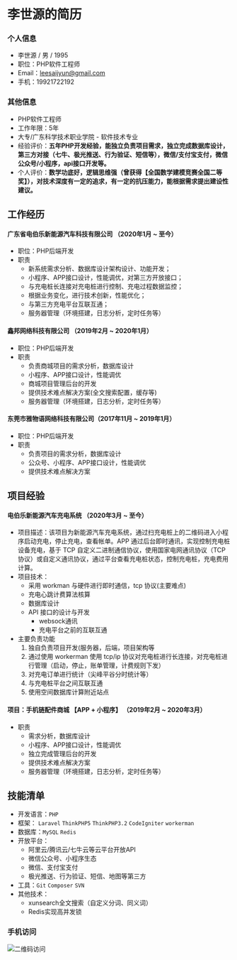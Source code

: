 # 李世源的简历

### 个人信息
- 李世源  /  男  /  1995
- 职位：PHP软件工程师
- Email：leesaijyun@gmail.com
- 手机：19921722192

### 其他信息
- PHP软件工程师
- 工作年限：5年
- 大专/广东科学技术职业学院 - 软件技术专业
- 经验评价：**五年PHP开发经验，能独立负责项目需求，独立完成数据库设计，第三方对接（七牛、极光推送、行为验证、短信等），微信/支付宝支付，微信公众号/小程序，api接口开发等。**
- 个人评价：**数学功底好，逻辑思维强（曾获得【全国数学建模竞赛全国二等奖】），对技术深度有一定的追求，有一定的抗压能力，能根据需求提出建设性建议。**

## 工作经历
#### 广东省电伯乐新能源汽车科技有限公司 （2020年1月 ~ 至今）
- 职位：PHP后端开发
- 职责
    - 新系统需求分析、数据库设计架构设计、功能开发；
    - 小程序、APP接口设计，性能调优，对第三方开放接口；
    - 与充电桩长连接对充电桩进行控制、充电过程数据监控；
    - 根据业务变化，进行技术创新，性能优化；
    - 与第三方充电平台互联互通；
    - 服务器管理（环境搭建，日志分析，定时任务等）

#### 鑫邦网络科技有限公司 （2019年2月 ~ 2020年1月）
- 职位：PHP后端开发
- 职责
	- 负责商城项目的需求分析，数据库设计
	- 小程序、APP接口设计，性能调优
	- 商城项目管理后台的开发
	- 提供技术难点解决方案(全文搜索配置，缓存等)
	- 服务器管理（环境搭建，日志分析，定时任务等）
	

####  东莞市雅物语网络科技有限公司（2017年11月 ~ 2019年1月）
- 职位：PHP后端开发
- 职责
	- 负责项目的需求分析，数据库设计
	- 公众号、小程序、APP接口设计，性能调优
	- 提供技术难点解决方案
	
## 项目经验
#### 电伯乐新能源汽车充电系统 （2020年3月 ~ 至今）
- 项目描述：该项目为新能源汽车充电系统，通过扫充电桩上的二维码进入小程序启动充电，停止充电，查看帐单。APP 通过后台即时通讯，实现控制充电桩设备充电，基于 TCP 自定义二进制通信协议，使用国家电网通讯协议（TCP协议）或自定义通讯协议，通过平台查看充电桩状态，控制充电桩，充电费用计算。
- 项目技术：
	- 采用 workman 与硬件进行即时通信，tcp 协议(主要难点)
	- 充电心跳计费算法核算
	- 数据库设计
	- API 接口的设计与开发
        - websock通讯
        - 充电平台之前的互联互通
- 主要负责功能
    1. 独自负责项目开发(服务器，后端，项目架构等
    2. 通过使用 workerman 使用 tcp/ip 协议对充电桩进行长连接，对充电桩进行管理（启动，停止，账单管理，计费规则下发）
    3. 对充电订单进行统计（尖峰平谷分时统计等）
    4. 与充电桩平台之间互联互通
    5. 使用空间数据库计算附近站点


#### 项目：手机链配件商城 【APP + 小程序】 （2019年2月 ~ 2020年3月）
- 职责
	- 需求分析，数据库设计
	- 小程序、APP接口设计，性能调优
	- 独立完成管理后台的开发
	- 提供技术难点解决方案
	- 服务器管理（环境搭建，日志分析，定时任务等）


## 技能清单
- 开发语言：`PHP`
- 框架： `Laravel` `ThinkPHP5` `ThinkPHP3.2` `CodeIgniter` `workerman`
- 数据库：`MySQL` `Redis`
- 开放平台：
	- 阿里云/腾讯云/七牛云等云平台开放API
	- 微信公众号、小程序生态
	- 微信、支付宝支付
	- 极光推送、行为验证、短信、地图等第三方
- 工具：`Git` `Composer` `SVN`
- 其他技术：
	- xunsearch全文搜索（自定义分词、同义词）
	- Redis实现高并发锁



### 手机访问
![二维码访问](http://dianbole.cn/qrcode/build?text=https%3A%2F%2Fleesaijyun.github.io%2Fresume "二维码访问")


